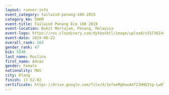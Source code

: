 ```yaml
--- 
layout: runner-info 
event_category: tailwind-penang-100-2019 
category_km: 50KM 
event-title: Tailwind Penang Eco 100 2019 
event-location: Bukit Mertajam, Penang, Malaysia 
event-logo: https://res.cloudinary.com/dykbosktl/image/upload/v1573614442/Logo/Logo_gqlzi3.jpg 
event-date: 2019-06-22 
overall_rank: 163
gender_rank: 47
bib: 5540
last_name: Roslina
first_name: Adnan
gender: Female
nationality: MAS
city: Klang
finish: 17-52-02
certificate: https-//drive.google.com/file/d/1efoeMgKwxAm72JHHQ1tg-LwOlJvlPk6T/view?usp=sharing
--- 
```

